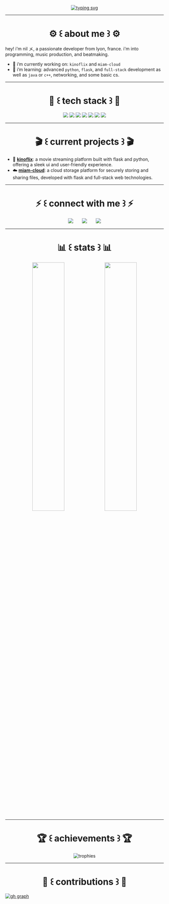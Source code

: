 <p align="center">
  <a href="https://git.io/typing-svg"><img src="https://readme-typing-svg.herokuapp.com?font=helvetica+neue&duration=4000&pause=2000&color=f70000&width=435&lines=%F0%9F%93%9D+welcome+to+nildontsleep's+github+%F0%9F%93%9D;%F0%9F%93%9D+enjoy+your+visit+and+leave+a+star+%F0%9F%93%9D" alt="typing svg" /></a>
</p>

---

<h1 align="center"> ⚙️ ꒰ about me ꒱ ⚙️ </h1>

hey! i'm nil メ, a passionate developer from lyon, france. i'm into programming, music production, and beatmaking.

- 🔭 i’m currently working on: `kinoflix` and `miam-cloud`
- 🌱 i’m learning: advanced `python`, `flask`, and `full-stack` development as well as `java` or `c++`, networking, and some basic cs.

---

<h1 align="center"> 🔧 ꒰ tech stack ꒱ 🔧 </h1>

<div align="center">
  <img src="https://img.shields.io/badge/python-3776ab?style=for-the-badge&logo=python&logoColor=white" />
  <img src="https://img.shields.io/badge/flask-000000?style=for-the-badge&logo=flask&logoColor=white" />
  <img src="https://img.shields.io/badge/html5-e34f26?style=for-the-badge&logo=html5&logoColor=white" />
  <img src="https://img.shields.io/badge/css3-1572b6?style=for-the-badge&logo=css3&logoColor=white" />
  <img src="https://img.shields.io/badge/linux-fcc624?style=for-the-badge&logo=linux&logoColor=black" />
  <img src="https://img.shields.io/badge/javascript-f7df1e?style=for-the-badge&logo=javascript&logoColor=black" />
  <img src="https://img.shields.io/badge/java-ed8b00?style=for-the-badge&logo=openjdk&logoColor=white" />
</div>

---

<h1 align="center"> 🎬 ꒰ current projects ꒱ 🎬 </h1>

- 🎥 [**kinoflix**](https://github.com/nildontsleep/kinoflix/tree/main): a movie streaming platform built with flask and python, offering a sleek ui and user-friendly experience.
- ☁️ [**miam-cloud**](https://github.com/nildontsleep/miam-cloud): a cloud storage platform for securely storing and sharing files, developed with flask and full-stack web technologies.  

---

<h1 align="center"> ⚡ ꒰ connect with me ꒱ ⚡ </h1>

<p align="center">
  <a href="https://twitter.com/nildontsleep" title="Twitter"><img src="https://img.shields.io/badge/twitter-1da1f2?style=for-the-badge&logo=twitter&logoColor=white"></a>
  &#8287;&#8287;&#8287;&#8287;&#8287;
  <a href="https://discord.gg/Nfs8M346Cb" title="Discord"><img src="https://img.shields.io/badge/discord-5865f2?style=for-the-badge&logo=discord&logoColor=white"></a>
  &#8287;&#8287;&#8287;&#8287;&#8287;
  <a href="https://instagram.com/nildontsleep" title="Instagram"><img src="https://img.shields.io/badge/instagram-e4405f?style=for-the-badge&logo=instagram&logoColor=white"></a>
</p>

---

<h1 align="center"> 📊 ꒰ stats ꒱ 📊 </h1>

<div align="center">
  <img width="45%" src="https://github-readme-stats.vercel.app/api?username=nildontsleep&theme=dark&title_color=00aaff&bg_color=000000&text_color=ffffff" />
  <img width="45%" src="http://github-readme-streak-stats.herokuapp.com/?user=nildontsleep&theme=dark&date_format=m%20j%5b%2c%20y%5d&ring=00aaff&fire=00aaff&sideNums=00aaff&background=000000&stroke=ffffff" />
</div>

---

<h1 align="center"> 🏆 ꒰ achievements ꒱ 🏆 </h1>

<p align="center">
  <img src="https://github-profile-trophy.vercel.app/?username=nildontsleep&theme=dark&title_color=00aaff&bg_color=000000&text_color=ffffff" alt="trophies" />
</p>

---

<h1 align="center"> 🤝 ꒰ contributions ꒱ 🤝 </h1>

[![gh graph](https://github-readme-activity-graph.vercel.app/graph?username=nildontsleep&theme=dark&bg_color=000000&color=00aaff&line=00aaff&point=00aaff&area=true&hide_border=true)](https://github.com/nildontsleep/github-readme-activity-graph)
